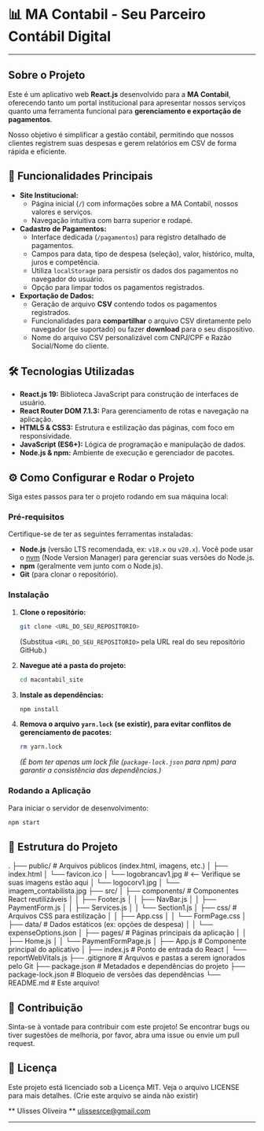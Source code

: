 # 📊 MA Contabil - Seu Parceiro Contábil Digital

---

## Sobre o Projeto

Este é um aplicativo web **React.js** desenvolvido para a **MA Contabil**, oferecendo tanto um portal institucional para apresentar nossos serviços quanto uma ferramenta funcional para **gerenciamento e exportação de pagamentos**.

Nosso objetivo é simplificar a gestão contábil, permitindo que nossos clientes registrem suas despesas e gerem relatórios em CSV de forma rápida e eficiente.

## 🚀 Funcionalidades Principais

* **Site Institucional:**
    * Página inicial (`/`) com informações sobre a MA Contabil, nossos valores e serviços.
    * Navegação intuitiva com barra superior e rodapé.
* **Cadastro de Pagamentos:**
    * Interface dedicada (`/pagamentos`) para registro detalhado de pagamentos.
    * Campos para data, tipo de despesa (seleção), valor, histórico, multa, juros e competência.
    * Utiliza `localStorage` para persistir os dados dos pagamentos no navegador do usuário.
    * Opção para limpar todos os pagamentos registrados.
* **Exportação de Dados:**
    * Geração de arquivo **CSV** contendo todos os pagamentos registrados.
    * Funcionalidades para **compartilhar** o arquivo CSV diretamente pelo navegador (se suportado) ou fazer **download** para o seu dispositivo.
    * Nome do arquivo CSV personalizável com CNPJ/CPF e Razão Social/Nome do cliente.

## 🛠️ Tecnologias Utilizadas

* **React.js 19:** Biblioteca JavaScript para construção de interfaces de usuário.
* **React Router DOM 7.1.3:** Para gerenciamento de rotas e navegação na aplicação.
* **HTML5 & CSS3:** Estrutura e estilização das páginas, com foco em responsividade.
* **JavaScript (ES6+):** Lógica de programação e manipulação de dados.
* **Node.js & npm:** Ambiente de execução e gerenciador de pacotes.

## ⚙️ Como Configurar e Rodar o Projeto

Siga estes passos para ter o projeto rodando em sua máquina local:

### Pré-requisitos

Certifique-se de ter as seguintes ferramentas instaladas:

* **Node.js** (versão LTS recomendada, ex: `v18.x` ou `v20.x`). Você pode usar o [nvm](https://github.com/nvm-sh/nvm) (Node Version Manager) para gerenciar suas versões do Node.js.
* **npm** (geralmente vem junto com o Node.js).
* **Git** (para clonar o repositório).

### Instalação

1.  **Clone o repositório:**
    ```bash
    git clone <URL_DO_SEU_REPOSITORIO>
    ```
    (Substitua `<URL_DO_SEU_REPOSITORIO>` pela URL real do seu repositório GitHub.)

2.  **Navegue até a pasta do projeto:**
    ```bash
    cd macontabil_site
    ```

3.  **Instale as dependências:**
    ```bash
    npm install
    ```

4.  **Remova o arquivo `yarn.lock` (se existir), para evitar conflitos de gerenciamento de pacotes:**
    ```bash
    rm yarn.lock
    ```
    *(É bom ter apenas um lock file (`package-lock.json` para npm) para garantir a consistência das dependências.)*

### Rodando a Aplicação

Para iniciar o servidor de desenvolvimento:

```bash
npm start

```
## 📂 Estrutura do Projeto
.
├── public/                 # Arquivos públicos (index.html, imagens, etc.)
│   ├── index.html
│   └── favicon.ico
│   └── logobrancav1.jpg    # <-- Verifique se suas imagens estão aqui
│   └── logocorv1.jpg
│   └── imagem_contabilista.jpg
├── src/
│   ├── components/         # Componentes React reutilizáveis
│   │   ├── Footer.js
│   │   ├── NavBar.js
│   │   ├── PaymentForm.js
│   │   ├── Services.js
│   │   └── Section1.js
│   ├── css/                # Arquivos CSS para estilização
│   │   ├── App.css
│   │   └── FormPage.css
│   ├── data/               # Dados estáticos (ex: opções de despesa)
│   │   └── expenseOptions.json
│   ├── pages/              # Páginas principais da aplicação
│   │   ├── Home.js
│   │   └── PaymentFormPage.js
│   ├── App.js              # Componente principal do aplicativo
│   ├── index.js            # Ponto de entrada do React
│   └── reportWebVitals.js
├── .gitignore              # Arquivos e pastas a serem ignorados pelo Git
├── package.json            # Metadados e dependências do projeto
├── package-lock.json       # Bloqueio de versões das dependências
└── README.md               # Este arquivo!


## 🤝 Contribuição
Sinta-se à vontade para contribuir com este projeto! Se encontrar bugs ou tiver sugestões de melhoria, por favor, abra uma issue ou envie um pull request.

## 📄 Licença
Este projeto está licenciado sob a Licença MIT. Veja o arquivo LICENSE para mais detalhes. (Crie este arquivo se ainda não existir)


** Ulisses Oliveira ** ulissesrce@gmail.com


---